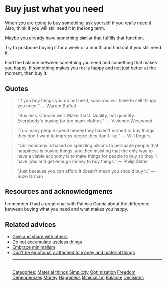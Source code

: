 # Buy just what you need

When you are going to buy something, ask yourself if you really need it. Also, think if you will still need it in the long term.

Maybe you already have something similar that fulfills that function.

Try to postpone buying it for a week or a month and find out if you still need it.

Find the balance between something you need and something that makes you happy. If something makes you really happy and not just better at the moment, then buy it.

## Quotes

> “If you buy things you do not need, soon you will have to sell things you need.” ― Warren Buffett

> "Buy less. Choose well. Make it last. Quality, not quantity. Everybody's buying far too many clothes." ― Vivienne Westwood

> "Too many people spend money they haven't earned to buy things they don't want to impress people they don't like." ― Will Rogers

> "Our economy is based on spending billions to persuade people that happiness is buying things, and then insisting that the only way to have a viable economy is to make things for people to buy so they’ll have jobs and get enough money to buy things." ― Philip Slater

> "Just because you can afford it doesn't mean you should buy it." ― Suze Orman

## Resources and acknowledgments

I remember I had a great chat with Patricia García about the difference between buying what you need and what makes you happy.

## Related advices

- [Give and share with others](../Give%20and%20share%20with%20others/index.md)
- [Do not accumulate useless things](../Do%20not%20accumulate%20useless%20things/index.md)
- [Embrace minimalism](../Embrace%20minimalism/index.md)
- [Don't be emotionally attached to money and material things](../Don't%20be%20emotionally%20attached%20to%20money%20and%20material%20things/index.md)<hr/><br/>[Categories:](../Categories/index.md) [Material things](../Categories/Material%20things.md) [Simplicity](../Categories/Simplicity.md) [Optimization](../Categories/Optimization.md) [Freedom](../Categories/Freedom.md) [Dependencies](../Categories/Dependencies.md) [Money](../Categories/Money.md) [Happiness](../Categories/Happiness.md) [Minimalism](../Categories/Minimalism.md) [Balance](../Categories/Balance.md) [Decisions](../Categories/Decisions.md)